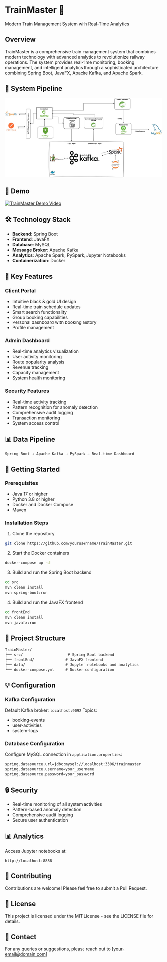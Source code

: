 # TrainMaster 🚂

Modern Train Management System with Real-Time Analytics

## Overview
TrainMaster is a comprehensive train management system that combines modern technology with advanced analytics to revolutionize railway operations. The system provides real-time monitoring, booking management, and intelligent analytics through a sophisticated architecture combining Spring Boot, JavaFX, Apache Kafka, and Apache Spark.

## 🔄 System Pipeline
![TrainMaster Pipeline](Pipline%20image/TrainMaster.jpg)

## 🎥 Demo
[![TrainMaster Demo Video](https://img.youtube.com/vi/oXnukq-EdlU/maxresdefault.jpg)](https://youtu.be/oXnukq-EdlU)

## 🛠️ Technology Stack
- **Backend**: Spring Boot
- **Frontend**: JavaFX
- **Database**: MySQL
- **Message Broker**: Apache Kafka
- **Analytics**: Apache Spark, PySpark, Jupyter Notebooks
- **Containerization**: Docker

## 🎯 Key Features

### Client Portal
- Intuitive black & gold UI design
- Real-time train schedule updates
- Smart search functionality
- Group booking capabilities
- Personal dashboard with booking history
- Profile management

### Admin Dashboard
- Real-time analytics visualization
- User activity monitoring
- Route popularity analysis
- Revenue tracking
- Capacity management
- System health monitoring

### Security Features
- Real-time activity tracking
- Pattern recognition for anomaly detection
- Comprehensive audit logging
- Transaction monitoring
- System access control

## 📊 Data Pipeline
```
Spring Boot → Apache Kafka → PySpark → Real-time Dashboard
```

## 🚀 Getting Started

### Prerequisites
- Java 17 or higher
- Python 3.8 or higher
- Docker and Docker Compose
- Maven

### Installation Steps

1. Clone the repository
```bash
git clone https://github.com/yourusername/TrainMaster.git
```

2. Start the Docker containers
```bash
docker-compose up -d
```

3. Build and run the Spring Boot backend
```bash
cd src
mvn clean install
mvn spring-boot:run
```

4. Build and run the JavaFX frontend
```bash
cd frontEnd
mvn clean install
mvn javafx:run
```

## 📁 Project Structure
```
TrainMaster/
├── src/                    # Spring Boot backend
├── frontEnd/              # JavaFX frontend
├── data/                  # Jupyter notebooks and analytics
└── docker-compose.yml     # Docker configuration
```

## 💡 Configuration

### Kafka Configuration
Default Kafka broker: `localhost:9092`
Topics:
- booking-events
- user-activities
- system-logs

### Database Configuration
Configure MySQL connection in `application.properties`:
```properties
spring.datasource.url=jdbc:mysql://localhost:3306/trainmaster
spring.datasource.username=your_username
spring.datasource.password=your_password
```

## 🔒 Security
- Real-time monitoring of all system activities
- Pattern-based anomaly detection
- Comprehensive audit logging
- Secure user authentication

## 📊 Analytics
Access Jupyter notebooks at:
```
http://localhost:8888
```

## 🤝 Contributing
Contributions are welcome! Please feel free to submit a Pull Request.

## 📝 License
This project is licensed under the MIT License - see the LICENSE file for details.

## 📧 Contact
For any queries or suggestions, please reach out to [your-email@domain.com]
